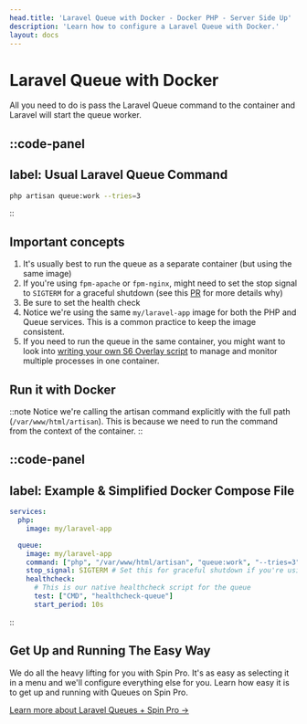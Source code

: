 ```yaml
---
head.title: 'Laravel Queue with Docker - Docker PHP - Server Side Up'
description: 'Learn how to configure a Laravel Queue with Docker.'
layout: docs
---
```


# Laravel Queue with Docker
All you need to do is pass the Laravel Queue command to the container and Laravel will start the queue worker.


::code-panel
---
label: Usual Laravel Queue Command
---
```sh
php artisan queue:work --tries=3
```
::

## Important concepts
1. It's usually best to run the queue as a separate container (but using the same image)
1. If you're using `fpm-apache` or `fpm-nginx`, might need to set the stop signal to `SIGTERM` for a graceful shutdown (see this [PR](https://github.com/serversideup/docker-php/pull/437) for more details why)
1. Be sure to set the health check
1. Notice we're using the same `my/laravel-app` image for both the PHP and Queue services. This is a common practice to keep the image consistent.
1. If you need to run the queue in the same container, you might want to look into [writing your own S6 Overlay script](/docs/guide/using-s6-overlay#customizing-the-initialization-process) to manage and monitor multiple processes in one container.

## Run it with Docker
::note
Notice we're calling the artisan command explicitly with the full path (`/var/www/html/artisan`). This is because we need to run the command from the context of the container.
::

::code-panel
---
label: Example & Simplified Docker Compose File
---
```yaml
services:
  php:
    image: my/laravel-app

  queue:
    image: my/laravel-app
    command: ["php", "/var/www/html/artisan", "queue:work", "--tries=3"]
    stop_signal: SIGTERM # Set this for graceful shutdown if you're using fpm-apache or fpm-nginx
    healthcheck:
      # This is our native healthcheck script for the queue
      test: ["CMD", "healthcheck-queue"]
      start_period: 10s
```
::

## Get Up and Running The Easy Way
We do all the heavy lifting for you with Spin Pro. It's as easy as selecting it in a menu and we'll configure everything else for you. Learn how easy it is to get up and running with Queues on Spin Pro.

[Learn more about Laravel Queues + Spin Pro →](https://getspin.pro/docs/services/laravel-queues)